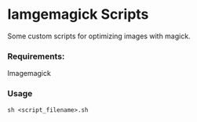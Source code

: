 # Iamgemagick Scripts

Some custom scripts for optimizing images with magick.

### Requirements:

Imagemagick

### Usage

`sh <script_filename>.sh`